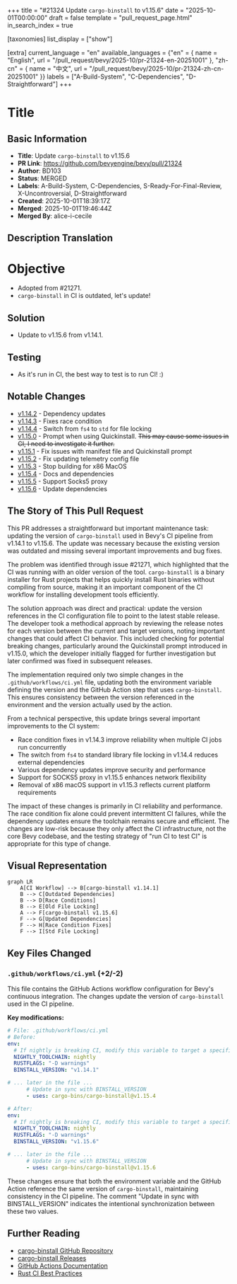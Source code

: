 +++
title = "#21324 Update `cargo-binstall` to v1.15.6"
date = "2025-10-01T00:00:00"
draft = false
template = "pull_request_page.html"
in_search_index = true

[taxonomies]
list_display = ["show"]

[extra]
current_language = "en"
available_languages = {"en" = { name = "English", url = "/pull_request/bevy/2025-10/pr-21324-en-20251001" }, "zh-cn" = { name = "中文", url = "/pull_request/bevy/2025-10/pr-21324-zh-cn-20251001" }}
labels = ["A-Build-System", "C-Dependencies", "D-Straightforward"]
+++

# Title

## Basic Information
- **Title**: Update `cargo-binstall` to v1.15.6
- **PR Link**: https://github.com/bevyengine/bevy/pull/21324
- **Author**: BD103
- **Status**: MERGED
- **Labels**: A-Build-System, C-Dependencies, S-Ready-For-Final-Review, X-Uncontroversial, D-Straightforward
- **Created**: 2025-10-01T18:39:17Z
- **Merged**: 2025-10-01T19:46:44Z
- **Merged By**: alice-i-cecile

## Description Translation

# Objective

- Adopted from #21271.
- `cargo-binstall` in CI is outdated, let's update!

## Solution

- Update to v1.15.6 from v1.14.1.

## Testing

- As it's run in CI, the best way to test is to run CI! :)

## Notable Changes

- [v1.14.2](https://github.com/cargo-bins/cargo-binstall/releases/tag/v1.14.2) - Dependency updates
- [v1.14.3](https://github.com/cargo-bins/cargo-binstall/releases/tag/v1.14.3) - Fixes race condition
- [v1.14.4](https://github.com/cargo-bins/cargo-binstall/releases/tag/v1.14.4) - Switch from `fs4` to `std` for file locking
- [v1.15.0](https://github.com/cargo-bins/cargo-binstall/releases/tag/v1.15.0) - Prompt when using Quickinstall. ~~This may cause some issues in CI, I need to investigate it further.~~
- [v1.15.1](https://github.com/cargo-bins/cargo-binstall/releases/tag/v1.15.1) - Fix issues with manifest file and Quickinstall prompt
- [v1.15.2](https://github.com/cargo-bins/cargo-binstall/releases/tag/v1.15.2) - Fix updating telemetry config file
- [v1.15.3](https://github.com/cargo-bins/cargo-binstall/releases/tag/v1.15.3) - Stop building for x86 MacOS
- [v1.15.4](https://github.com/cargo-bins/cargo-binstall/releases/tag/v1.15.4) - Docs and dependencies
- [v1.15.5](https://github.com/cargo-bins/cargo-binstall/releases/tag/v1.15.5) - Support Socks5 proxy
- [v1.15.6](https://github.com/cargo-bins/cargo-binstall/releases/tag/v1.15.6) - Update dependencies

## The Story of This Pull Request

This PR addresses a straightforward but important maintenance task: updating the version of `cargo-binstall` used in Bevy's CI pipeline from v1.14.1 to v1.15.6. The update was necessary because the existing version was outdated and missing several important improvements and bug fixes.

The problem was identified through issue #21271, which highlighted that the CI was running with an older version of the tool. `cargo-binstall` is a binary installer for Rust projects that helps quickly install Rust binaries without compiling from source, making it an important component of the CI workflow for installing development tools efficiently.

The solution approach was direct and practical: update the version references in the CI configuration file to point to the latest stable release. The developer took a methodical approach by reviewing the release notes for each version between the current and target versions, noting important changes that could affect CI behavior. This included checking for potential breaking changes, particularly around the Quickinstall prompt introduced in v1.15.0, which the developer initially flagged for further investigation but later confirmed was fixed in subsequent releases.

The implementation required only two simple changes in the `.github/workflows/ci.yml` file, updating both the environment variable defining the version and the GitHub Action step that uses `cargo-binstall`. This ensures consistency between the version referenced in the environment and the version actually used by the action.

From a technical perspective, this update brings several important improvements to the CI system:

- Race condition fixes in v1.14.3 improve reliability when multiple CI jobs run concurrently
- The switch from `fs4` to standard library file locking in v1.14.4 reduces external dependencies
- Various dependency updates improve security and performance
- Support for SOCKS5 proxy in v1.15.5 enhances network flexibility
- Removal of x86 macOS support in v1.15.3 reflects current platform requirements

The impact of these changes is primarily in CI reliability and performance. The race condition fix alone could prevent intermittent CI failures, while the dependency updates ensure the toolchain remains secure and efficient. The changes are low-risk because they only affect the CI infrastructure, not the core Bevy codebase, and the testing strategy of "run CI to test CI" is appropriate for this type of change.

## Visual Representation

```mermaid
graph LR
    A[CI Workflow] --> B[cargo-binstall v1.14.1]
    B --> C[Outdated Dependencies]
    B --> D[Race Conditions]
    B --> E[Old File Locking]
    A --> F[cargo-binstall v1.15.6]
    F --> G[Updated Dependencies]
    F --> H[Race Condition Fixes]
    F --> I[Std File Locking]
```

## Key Files Changed

### `.github/workflows/ci.yml` (+2/-2)

This file contains the GitHub Actions workflow configuration for Bevy's continuous integration. The changes update the version of `cargo-binstall` used in the CI pipeline.

**Key modifications:**

```yaml
# File: .github/workflows/ci.yml
# Before:
env:
  # If nightly is breaking CI, modify this variable to target a specific nightly version.
  NIGHTLY_TOOLCHAIN: nightly
  RUSTFLAGS: "-D warnings"
  BINSTALL_VERSION: "v1.14.1"

# ... later in the file ...
      # Update in sync with BINSTALL_VERSION
      - uses: cargo-bins/cargo-binstall@v1.15.4

# After:
env:
  # If nightly is breaking CI, modify this variable to target a specific nightly version.
  NIGHTLY_TOOLCHAIN: nightly
  RUSTFLAGS: "-D warnings"
  BINSTALL_VERSION: "v1.15.6"

# ... later in the file ...
      # Update in sync with BINSTALL_VERSION
      - uses: cargo-bins/cargo-binstall@v1.15.6
```

These changes ensure that both the environment variable and the GitHub Action reference the same version of `cargo-binstall`, maintaining consistency in the CI pipeline. The comment "Update in sync with BINSTALL_VERSION" indicates the intentional synchronization between these two values.

## Further Reading

- [cargo-binstall GitHub Repository](https://github.com/cargo-bins/cargo-binstall)
- [cargo-binstall Releases](https://github.com/cargo-bins/cargo-binstall/releases)
- [GitHub Actions Documentation](https://docs.github.com/en/actions)
- [Rust CI Best Practices](https://github.com/rust-unofficial/patterns/blob/master/patterns/ci.md)